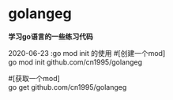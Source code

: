 # golangeg


<b>学习go语言的一些练习代码</b>

<date>2020-06-23</date>
:go mod init 的使用
#[创建一个mod]
<br>
go mod init github.com/cn1995/golangeg

#[获取一个mod]
<br>
go get github.com/cn1995/golangeg